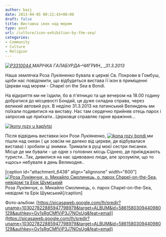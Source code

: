 ```yaml
---
author: bazj
date: 2013-04-05 00:21:43+00:00
draft: false
title: Виставка ікон над морем
type: post
url: /culture/icon-exhibition-by-the-sea/
categories:
- Community
- Culture
- Religion
---
```


_[![P3310044](http://www.ozeukes.com/wp-content/uploads/2013/04/P3310044.jpg)
](http://www.ozeukes.com/wp-content/uploads/2013/04/P3310044.jpg)МAРІЧКA ГAЛAБУРДA–ЧИГРИН__
__31.3.2013_

Наша землячка Роза Лукіяненко бувала в церкві Св. Покрови в Гомбуш, щоби нас повідомити, що відбудеться вистава її ікон в приміщенні Церкви над морем - Chapel on the Sea в Bondi.

На відкриття ми не їздили, бо в п'ятницю та ще вечером на 18.00 годину добратися до місцевості Бондай, це дуже складна справа, через великий автовий рух. В неділю 31.3.2013 на латинський Великдень ми поїхали подивитися на виставу. Нас там сердечно прийняв отець парох і запросив ще приїхати...Церковця справляє гарне вражіння...

[![ikony rozy u kaplytsi](http://www.ozeukes.com/wp-content/uploads/2013/04/ikony-rozy-u-kaplytsi.jpg)
](http://www.ozeukes.com/wp-content/uploads/2013/04/ikony-rozy-u-kaplytsi.jpg)

Після відвідинь виставки ікон Рози Лукіяненко, [![ikona rozy bondi](http://www.ozeukes.com/wp-content/uploads/2013/04/ikona-rozy-bondi.jpg)
](http://www.ozeukes.com/wp-content/uploads/2013/04/ikona-rozy-bondi.jpg)ми пішли над океан ( це зовсім не далеко від церкви, де відбувалася вистава) і зробили ці знимки. Тримали в руці моєї сестри писанки. Місце де ми бували - це одне з головних місць Сіднею, де приїжджають туристи...Так, дивилися на нас здивовано люди, але зрозуміли, що то «щось» небувале в день Великодня..





[caption id="attachment_6438" align="alignnone" width="600"][![Роза Лукіянчук, о. Михайло Смолинець, о. парох Chapel-on-the-Sea, невідомі та Ерік Шумський](http://www.ozeukes.com/wp-content/uploads/2013/04/rose-o_mychailo-paroch-tserkvy-i-Erik-Shumskyj.jpg)
](http://www.ozeukes.com/wp-content/uploads/2013/04/rose-o_mychailo-paroch-tserkvy-i-Erik-Shumskyj.jpg) Роза Лукіянчук, о. Михайло Смолинець, о. парох Chapel-on-the-Sea, невідомі та Ерік Шумський[/caption]

Фото-альбом: [https://picasaweb.google.com/lh/sredir?uname=103027822885947798979&target=ALBUM&id=5861580309440980129&authkey=Gv1sRgCMfVjP3J7NOsUg&feat=email](https://picasaweb.google.com/lh/sredir?uname=103027822885947798979&target=ALBUM&id=5861580309440980129&authkey=Gv1sRgCMfVjP3J7NOsUg&feat=email)
